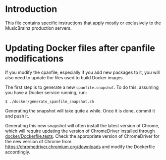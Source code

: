 
Introduction
============

This file contains specific instructions that apply mostly or exclusively
to the MusicBrainz production servers.

Updating Docker files after cpanfile modifications
=======

If you modify the cpanfile, especially if you add new packages to it,
you will also need to update the files used to build Docker images.

The first step is to generate a new `cpanfile.snapshot`. To do this, assuming
you have a Docker service running, run:

    $ ./docker/generate_cpanfile_snapshot.sh 

Generating the snapshot will take quite a while. Once it is done, commit it
and push it.

Generating this new snapshot will often install the latest version of Chrome,
which will require updating the version of ChromeDriver installed through
[docker/Dockerfile.tests](docker/Dockerfile.tests). Check the appropriate
version of ChromeDriver for the new version of Chrome from
https://chromedriver.chromium.org/downloads and modify the Dockerfile
accordingly.
